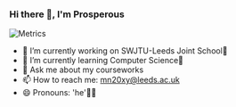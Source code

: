 ### Hi there 👋, I'm Prosperous

<!--
**ProsperousYe/ProsperousYe** is a ✨ _special_ ✨ repository because its `README.md` (this file) appears on your GitHub profile.

Here are some ideas to get you started:

- 🔭 I’m currently working on SWJTU-Leeds Joint School🧐
- 🌱 I’m currently learning Computer Science🤯
- 💬 Ask me about my courseworks
- 📫 How to reach me: mn20xy@leeds.ac.uk
-->

![Metrics](https://metrics.lecoq.io/ProsperousYe?template=classic&isocalendar=1&lines=1&languages=1&base=header%2C%20activity%2C%20community%2C%20repositories%2C%20metadata&base.indepth=false&base.hireable=false&base.skip=false&isocalendar=false&isocalendar.duration=half-year&languages=false&languages.limit=8&languages.threshold=0%25&languages.other=false&languages.colors=github&languages.sections=most-used&languages.indepth=false&languages.analysis.timeout=15&languages.analysis.timeout.repositories=7.5&languages.categories=markup%2C%20programming&languages.recent.categories=markup%2C%20programming&languages.recent.load=300&languages.recent.days=14&lines=false&lines.sections=base&lines.repositories.limit=4&lines.history.limit=1&config.timezone=Asia%2FShanghai)

- 🔭 I’m currently working on SWJTU-Leeds Joint School🧐
- 🌱 I’m currently learning Computer Science🤯
- 💬 Ask me about my courseworks
- 📫 How to reach me: mn20xy@leeds.ac.uk
- 😄 Pronouns: 'he'👨‍💻
